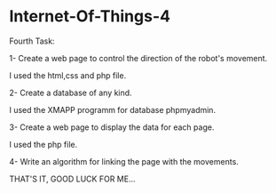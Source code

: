 # Internet-Of-Things-4

Fourth Task:

1- Create a web page to control the direction of the robot's movement.

I used the html,css and php file.

2- Create a database of any kind.

I used the XMAPP programm for database phpmyadmin.

3- Create a web page to display the data for each page.

I used the php file.

4- Write an algorithm for linking the page with the movements.

THAT'S IT, GOOD LUCK FOR ME...
